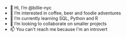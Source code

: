 - 👋 Hi, I’m @billie-nyc
- 👀 I’m interested in coffee, beer and foodie adventures
- 🌱 I’m currently learning SQL, Python and R
- 💞️ I’m looking to collaborate on smaller projects
- 📫 You can't reach me because I'm an introvert

<!---
billie-nyc/billie-nyc is a ✨ special ✨ repository because its `README.md` (this file) appears on your GitHub profile.
You can click the Preview link to take a look at your changes.
--->
